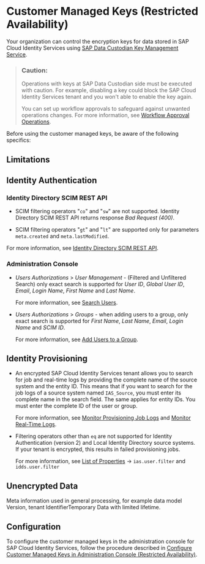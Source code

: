 <!-- loio177108a1e129486983e7c4bc125db3bb -->

# Customer Managed Keys \(Restricted Availability\)

Your organization can control the encryption keys for data stored in SAP Cloud Identity Services using [SAP Data Custodian Key Management Service](https://help.sap.com/docs/sap-data-custodian/key-management-service/what-is-key-management-service-page).

> ### Caution:  
> Operations with keys at SAP Data Custodian side must be executed with caution. For example, disabling a key could block the SAP Cloud Identity Services tenant and you won't able to enable the key again.
> 
> You can set up workflow approvals to safeguard against unwanted operations changes. For more information, see [Workflow Approval Operations](https://help.sap.com/docs/sap-data-custodian/help-guide/workflow-approval-operations?version=2305).

Before using the customer managed keys, be aware of the following specifics:

<a name="concept_ch4_gg5_tyb"/>

<!-- concept\_ch4\_gg5\_tyb -->

## Limitations



<a name="concept_ch4_gg5_tyb__section_pqd_jg5_tyb"/>

## Identity Authentication



### Identity Directory SCIM REST API

-   SCIM filtering operators "`co`" and "`sw`" are not supported. Identity Directory SCIM REST API returns response *Bad Request \(400\)*.

-   SCIM filtering operators "`gt`" and "`lt`" are supported only for parameters `meta.created` and `meta.lastModified`.


For more information, see [Identity Directory SCIM REST API](../Development/identity-directory-scim-rest-api-5be5692.md).



### Administration Console

-   *Users Authorizations* \> *User Management* - \(Filtered and Unfiltered Search\) only exact search is supported for *User ID*, *Global User ID*, *Email*, *Login Name*, *First Name* and *Last Name*.

    For more information, see [Search Users](../Operation-Guide/search-users-06078a6.md).

-   *Users Authorizations* \> *Groups* - when adding users to a group, only exact search is supported for *First Name*, *Last Name*, *Email*, *Login Name* and *SCIM ID*.

    For more information, see [Add Users to a Group](../Operation-Guide/add-users-to-a-group-d2e1a01.md).




<a name="concept_ch4_gg5_tyb__section_alq_jg5_tyb"/>

## Identity Provisioning

-   An encrypted SAP Cloud Identity Services tenant allows you to search for job and real-time logs by providing the complete name of the source system and the entity ID. This means that if you want to search for the job logs of a source system named `IAS_Source`, you must enter its complete name in the search field. The same applies for entity IDs. You must enter the complete ID of the user or group.

    For more information, see [Monitor Provisioning Job Logs](https://help.sap.com/docs/identity-provisioning/identity-provisioning/search-and-view-provisioning-job-logs?version=Cloud) and [Monitor Real-Time Logs](https://help.sap.com/docs/identity-provisioning/identity-provisioning/search-and-view-provisioning-job-logs?version=Cloud).

-   Filtering operators other than `eq` are not supported for Identity Authentication \(version 2\) and Local Identity Directory source systems. If your tenant is encrypted, this results in failed provisioning jobs.

    For more information, see [List of Properties](https://help.sap.com/docs/identity-provisioning/identity-provisioning/list-of-properties?version=Cloud) → `ias.user.filter` and `idds.user.filter`


<a name="concept_u2z_gg5_tyb"/>

<!-- concept\_u2z\_gg5\_tyb -->

## Unencrypted Data

Meta information used in general processing, for example data model Version, tenant IdentifierTemporary Data with limited lifetime.

<a name="concept_vwf_hg5_tyb"/>

<!-- concept\_vwf\_hg5\_tyb -->

## Configuration

To configure the customer managed keys in the administration console for SAP Cloud Identity Services, follow the procedure described in [Configure Customer Managed Keys in Administration Console \(Restricted Availability\)](../Operation-Guide/configure-customer-managed-keys-in-administration-console-restricted-availability-fe6e30c.md).

